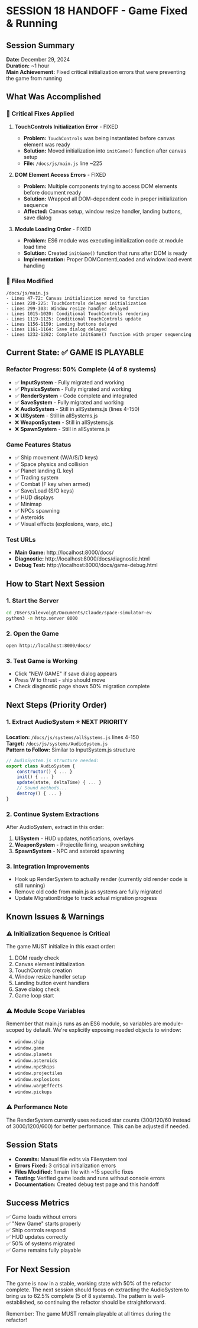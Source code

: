 # SESSION 18 HANDOFF - Game Fixed & Running

## Session Summary
**Date:** December 29, 2024  
**Duration:** ~1 hour  
**Main Achievement:** Fixed critical initialization errors that were preventing the game from running

## What Was Accomplished

### 🔧 Critical Fixes Applied
1. **TouchControls Initialization Error** - FIXED
   - **Problem:** `TouchControls` was being instantiated before canvas element was ready
   - **Solution:** Moved initialization into `initGame()` function after canvas setup
   - **File:** `/docs/js/main.js` line ~225

2. **DOM Element Access Errors** - FIXED
   - **Problem:** Multiple components trying to access DOM elements before document ready
   - **Solution:** Wrapped all DOM-dependent code in proper initialization sequence
   - **Affected:** Canvas setup, window resize handler, landing buttons, save dialog

3. **Module Loading Order** - FIXED
   - **Problem:** ES6 module was executing initialization code at module load time
   - **Solution:** Created `initGame()` function that runs after DOM is ready
   - **Implementation:** Proper DOMContentLoaded and window.load event handling

### 📁 Files Modified
```
/docs/js/main.js
- Lines 47-72: Canvas initialization moved to function
- Lines 220-225: TouchControls delayed initialization  
- Lines 299-303: Window resize handler delayed
- Lines 1015-1020: Conditional TouchControls rendering
- Lines 1119-1125: Conditional TouchControls update
- Lines 1156-1159: Landing buttons delayed
- Lines 1161-1164: Save dialog delayed
- Lines 1232-1282: Complete initGame() function with proper sequencing
```

## Current State: ✅ GAME IS PLAYABLE

### Refactor Progress: 50% Complete (4 of 8 systems)
- ✅ **InputSystem** - Fully migrated and working
- ✅ **PhysicsSystem** - Fully migrated and working  
- ✅ **RenderSystem** - Code complete and integrated
- ✅ **SaveSystem** - Fully migrated and working
- ❌ **AudioSystem** - Still in allSystems.js (lines 4-150)
- ❌ **UISystem** - Still in allSystems.js
- ❌ **WeaponSystem** - Still in allSystems.js
- ❌ **SpawnSystem** - Still in allSystems.js

### Game Features Status
- ✅ Ship movement (W/A/S/D keys)
- ✅ Space physics and collision
- ✅ Planet landing (L key)
- ✅ Trading system
- ✅ Combat (F key when armed)
- ✅ Save/Load (S/O keys)
- ✅ HUD displays
- ✅ Minimap
- ✅ NPCs spawning
- ✅ Asteroids
- ✅ Visual effects (explosions, warp, etc.)

### Test URLs
- **Main Game:** http://localhost:8000/docs/
- **Diagnostic:** http://localhost:8000/docs/diagnostic.html
- **Debug Test:** http://localhost:8000/docs/game-debug.html

## How to Start Next Session

### 1. Start the Server
```bash
cd /Users/alexvoigt/Documents/Claude/space-simulator-ev
python3 -m http.server 8000
```

### 2. Open the Game
```bash
open http://localhost:8000/docs/
```

### 3. Test Game is Working
- Click "NEW GAME" if save dialog appears
- Press W to thrust - ship should move
- Check diagnostic page shows 50% migration complete

## Next Steps (Priority Order)

### 1. Extract AudioSystem ⭐ NEXT PRIORITY
**Location:** `/docs/js/systems/allSystems.js` lines 4-150  
**Target:** `/docs/js/systems/AudioSystem.js`  
**Pattern to Follow:** Similar to InputSystem.js structure
```javascript
// AudioSystem.js structure needed:
export class AudioSystem {
    constructor() { ... }
    init() { ... }
    update(state, deltaTime) { ... }
    // Sound methods...
    destroy() { ... }
}
```

### 2. Continue System Extractions
After AudioSystem, extract in this order:
1. **UISystem** - HUD updates, notifications, overlays
2. **WeaponSystem** - Projectile firing, weapon switching
3. **SpawnSystem** - NPC and asteroid spawning

### 3. Integration Improvements
- Hook up RenderSystem to actually render (currently old render code is still running)
- Remove old code from main.js as systems are fully migrated
- Update MigrationBridge to track actual migration progress

## Known Issues & Warnings

### ⚠️ Initialization Sequence is Critical
The game MUST initialize in this exact order:
1. DOM ready check
2. Canvas element initialization  
3. TouchControls creation
4. Window resize handler setup
5. Landing button event handlers
6. Save dialog check
7. Game loop start

### ⚠️ Module Scope Variables
Remember that main.js runs as an ES6 module, so variables are module-scoped by default. We're explicitly exposing needed objects to window:
- `window.ship`
- `window.game`
- `window.planets`
- `window.asteroids`
- `window.npcShips`
- `window.projectiles`
- `window.explosions`
- `window.warpEffects`
- `window.pickups`

### ⚠️ Performance Note
The RenderSystem currently uses reduced star counts (300/120/60 instead of 3000/1200/600) for better performance. This can be adjusted if needed.

## Session Stats
- **Commits:** Manual file edits via Filesystem tool
- **Errors Fixed:** 3 critical initialization errors
- **Files Modified:** 1 main file with ~15 specific fixes
- **Testing:** Verified game loads and runs without console errors
- **Documentation:** Created debug test page and this handoff

## Success Metrics
✅ Game loads without errors  
✅ "New Game" starts properly  
✅ Ship controls respond  
✅ HUD updates correctly  
✅ 50% of systems migrated  
✅ Game remains fully playable  

## For Next Session
The game is now in a stable, working state with 50% of the refactor complete. The next session should focus on extracting the AudioSystem to bring us to 62.5% complete (5 of 8 systems). The pattern is well-established, so continuing the refactor should be straightforward.

Remember: The game MUST remain playable at all times during the refactor!